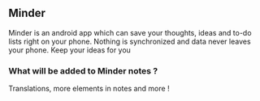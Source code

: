 ## Minder ##
Minder is an android app which can save your thoughts, ideas and to-do lists right on your phone.
Nothing is synchronized and data never leaves your phone. Keep your ideas for you

### What will be added to Minder notes ? ###
Translations, more elements in notes and more !